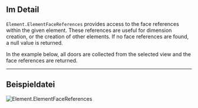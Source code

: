 ## Im Detail
`Element.ElementFaceReferences` provides access to the face references within the given element. These references are useful for dimension creation, or the creation of other elements. If no face references are found, a null value is returned.

In the example below, all doors are collected from the selected view and the face references are returned.
___
## Beispieldatei

![Element.ElementFaceReferences](./Revit.Elements.Element.ElementFaceReferences_img.jpg)
